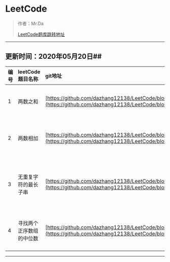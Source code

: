 # LeetCode #
> 作者：Mr.Da
> 
> [LeetCode题库跳转地址](https://leetcode-cn.com/problemset/all/ "leetcode-cn.com")


----------

## 更新时间：2020年05月20日##

<style>
.bh : width=10%
</style>

| 编号 |leetCode题目名称| git地址 | leetCode地址 |
|:-|:- | :- | :- |
| 1 | 两数之和 |[https://github.com/dazhang12138/LeetCode/blob/master/src/com/da/leetcode/one/_1TwoSum.java](https://github.com/dazhang12138/LeetCode/blob/master/src/com/da/leetcode/one/_1TwoSum.java) | [https://leetcode-cn.com/problems/two-sum/](https://leetcode-cn.com/problems/two-sum/) |
| 2 | 两数相加 | [https://github.com/dazhang12138/LeetCode/blob/master/src/com/da/leetcode/one/_2AddTwoNumbers.java](https://github.com/dazhang12138/LeetCode/blob/master/src/com/da/leetcode/one/_2AddTwoNumbers.java) | [https://leetcode-cn.com/problems/add-two-numbers/](https://leetcode-cn.com/problems/add-two-numbers/) |
|3|无重复字符的最长子串|[https://github.com/dazhang12138/LeetCode/blob/master/src/com/da/leetcode/one/_3LongestSubstringWithoutRepeatingCharacters.java](https://github.com/dazhang12138/LeetCode/blob/master/src/com/da/leetcode/one/_3LongestSubstringWithoutRepeatingCharacters.java)|[https://leetcode-cn.com/problems/longest-substring-without-repeating-characters/](https://leetcode-cn.com/problems/longest-substring-without-repeating-characters/)|
|4|寻找两个正序数组的中位数|[https://github.com/dazhang12138/LeetCode/blob/master/src/com/da/leetcode/one/_4MedianOfTwoSortedArrays.java](https://github.com/dazhang12138/LeetCode/blob/master/src/com/da/leetcode/one/_4MedianOfTwoSortedArrays.java)|[https://leetcode-cn.com/problems/median-of-two-sorted-arrays/](https://leetcode-cn.com/problems/median-of-two-sorted-arrays/)|


----------
